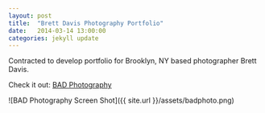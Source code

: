 ```yaml
---
layout: post
title:  "Brett Davis Photography Portfolio"
date:   2014-03-14 13:00:00
categories: jekyll update
---
```


Contracted to develop portfolio for Brooklyn, NY based photographer Brett Davis. 

Check it out: [BAD Photography](https://badphoto.herokuapp.com/)

![BAD Photography Screen Shot]({{ site.url }}/assets/badphoto.png)
